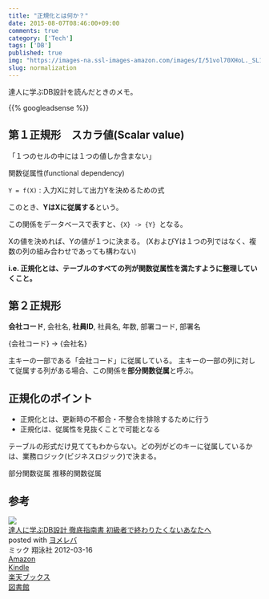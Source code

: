```yaml
---
title: "正規化とは何か？"
date: 2015-08-07T08:46:00+09:00
comments: true
category: ['Tech']
tags: ['DB']
published: true
img: "https://images-na.ssl-images-amazon.com/images/I/51vol70XHoL._SL160_.jpg"
slug: normalization
---
```


達人に学ぶDB設計を読んだときのメモ。

{{% googleadsense %}}


## 第１正規形　スカラ値(Scalar value)

「１つのセルの中には１つの値しか含まない」

関数従属性(functional dependency)

`Y = f(X)` : 入力Xに対して出力Yを決めるための式

このとき、**YはXに従属する**という。

この関係をデータベースで表すと、`{X} -> {Y} `となる。


Xの値を決めれば、Yの値が１つに決まる。
(XおよびYは１つの列ではなく、複数の列の組み合わせであっても構わない)

**i.e. 正規化とは、テーブルのすべての列が関数従属性を満たすように整理していくこと。**


## 第２正規形

**会社コード**, 会社名, **社員ID**, 社員名, 年数, 部署コード, 部署名

{会社コード} -> {会社名}

主キーの一部である「会社コード」に従属している。
主キーの一部の列に対して従属する列がある場合、この関係を**部分関数従属**と呼ぶ。

## 正規化のポイント

- 正規化とは、更新時の不都合・不整合を排除するために行う
- 正規化は、従属性を見抜くことで可能となる

テーブルの形式だけ見ててもわからない。どの列がどのキーに従属しているかは、業務ロジック(ビジネスロジック)で決まる。

部分関数従属
推移的関数従属


## 参考
<div class="booklink-box"><div class="booklink-image"><a href="http://www.amazon.co.jp/exec/obidos/asin/4798124702/meganii-22/" target="_blank" ><img src="https://images-na.ssl-images-amazon.com/images/I/51vol70XHoL._SL160_.jpg" style="border: none;" /></a></div><div class="booklink-info"><div class="booklink-name"><a href="http://www.amazon.co.jp/exec/obidos/asin/4798124702/meganii-22/" target="_blank" >達人に学ぶDB設計 徹底指南書 初級者で終わりたくないあなたへ</a><div class="booklink-powered-date">posted with <a href="http://yomereba.com" rel="nofollow" target="_blank">ヨメレバ</a></div></div><div class="booklink-detail">ミック 翔泳社 2012-03-16    </div><div class="booklink-link2"><div class="shoplinkamazon"><a href="http://www.amazon.co.jp/exec/obidos/asin/4798124702/meganii-22/" target="_blank" >Amazon</a></div><div class="shoplinkkindle"><a href="http://www.amazon.co.jp/exec/obidos/ASIN/B00EE1XPAI/meganii-22/" target="_blank" >Kindle</a></div><div class="shoplinkrakuten"><a href="http://hb.afl.rakuten.co.jp/hgc/13e181b2.b5761023.13e181b3.cbc7b217/?pc=http%3A%2F%2Fbooks.rakuten.co.jp%2Frb%2F11582464%2F%3Fscid%3Daf_ich_link_urltxt%26m%3Dhttp%3A%2F%2Fm.rakuten.co.jp%2Fev%2Fbook%2F" target="_blank" >楽天ブックス</a></div>                  	  	  	  <div class="shoplinktoshokan"><a href="http://calil.jp/book/4798124702" target="_blank" >図書館</a></div></div></div><div class="booklink-footer"></div></div>
